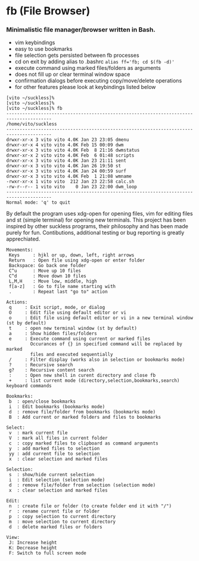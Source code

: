 # fb (File Browser)
### Minimalistic file manager/browser written in Bash.

- vim keybindings
- easy to use bookmarks 
- file selection gets persisted between fb processes
- cd on exit by adding alias to .bashrc `alias ff='fb; cd $(fb -d)'`
- execute command using marked files/folders as arguments
- does not fill up or clear terminal window space
- confirmation dialogs before executing copy/move/delete operations
- for other features please look at keybindings listed below

```
[vito ~/suckless]%
[vito ~/suckless]%
[vito ~/suckless]% fb
---------------------------------------------------------------------------------------
/home/vito/suckless
---------------------------------------------------------------------------------------
drwxr-xr-x 3 vito vito 4.0K Jan 23 23:05 dmenu
drwxr-xr-x 4 vito vito 4.0K Feb 15 00:09 dwm
drwxr-xr-x 3 vito vito 4.0K Feb  8 21:16 dwmstatus
drwxr-xr-x 2 vito vito 4.0K Feb  6 01:48 scripts
drwxr-xr-x 3 vito vito 4.0K Jan 23 21:11 sent
drwxr-xr-x 3 vito vito 4.0K Jan 26 19:50 st
drwxr-xr-x 3 vito vito 4.0K Jan 24 00:59 surf
drwxr-xr-x 3 vito vito 4.0K Feb  1 21:08 wmname
-rwxr-xr-x 1 vito vito  212 Jan 23 22:58 calc.sh
-rw-r--r-- 1 vito vito    0 Jan 23 22:00 dwm_loop
---------------------------------------------------------------------------------------
Normal mode: 'q' to quit
```

By default the program uses xdg-open for opening files, vim for editing files and st (simple terminal) for opening new terminals.
This project has been inspired by other suckless programs, their philosophy and has been made purely for fun.
Contibutions, additional testing or bug reporting is greatly apprechiated.

```
Movements:
 Keys     : hjkl or up, down, left, right arrows
 Return   : Open file using xdg-open or enter folder
 Backspace: Go back one folder
 C^u      : Move up 10 files
 C^d      : Move down 10 files
 L,M,H    : Move low, middle, high
 f[a-z]   : Go to file name starting with
 .        : Repeat last "go to" action

Actions:
 q     : Exit script, mode, or dialog
 O     : Edit file using default editor or vi
 o     : Edit file using default editor or vi in a new terminal window (st by default)
 t     : open new terminal window (st by default)
 a     : Show hidden files/folders
 e     : Execute command using current or marked files
         Occurances of {} in specified command will be replaced by marked
         files and executed sequentially
 /     : Filter display (works also in selection or bookmarks mode)
 ?     : Recursive search
 g?    : Recursive content search
 :     : Open new shell in curent directory and close fb
 +     : list current mode (directory,selection,bookmarks,search) keyboard commands

Bookmarks:
 b  : open/close bookmarks
 i  : Edit bookmarks (bookmarks mode)
 d  : remove file/folder from bookmarks (bookmarks mode)
 B  : Add current or marked folders and files to bookmarks

Select:
 v  : mark current file
 V  : mark all files in current folder
 c  : copy marked files to clipboard as command arguments
 y  : add marked files to selection
 yy : add current file to selection
 x  : clear selection and marked files

Selection:
 s  : show/hide current selection
 i  : Edit selection (selection mode)
 d  : remove file/folder from selection (selection mode)
 x  : clear selection and marked files

Edit:
 n  : create file or folder (to create folder end it with "/")
 r  : rename current file or folder
 p  : copy selection to current directory
 m  : move selection to current directory
 d  : delete marked files or folders

View:
 J: Increase height
 K: Decrease height
 F: Switch to full screen mode
 ```
